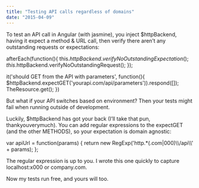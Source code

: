 ```yaml
---
title: "Testing API calls regardless of domains"
date: "2015-04-09"
---
```


To test an API call in Angular (with jasmine), you inject $httpBackend, having it expect a method & URL call, then verify there aren’t any outstanding requests or expectations:

afterEach(function(){
    this.$httpBackend.verifyNoOutstandingExpectation();
    this.$httpBackend.verifyNoOutstandingRequest();
});

it('should GET from the API with parameters', function(){
  $httpBackend.expectGET('yourapi.com/api/parameters')).respond(\[\]);
  TheResource.get();
})

But what if your API switches based on environment? Then your tests might fail when running outside of development.

Luckily, $httpBackend has got your back (I’ll take that pun, thankyouverymuch). You can add regular expressions to the expectGET (and the other METHODS), so your expectation is domain agnostic:

var apiUrl \= function(params) {
  return new RegExp('http.\*(.com|000)\\\\/api\\\\' + params);
};

The regular expression is up to you. I wrote this one quickly to capture localhost:x000 or company.com.

Now my tests run free, and yours will too.
